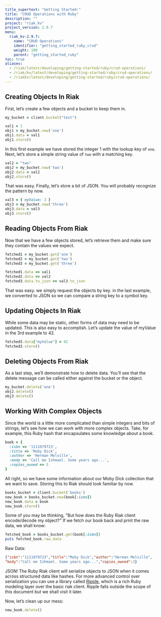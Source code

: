 ```yaml
---
title_supertext: "Getting Started:"
title: "CRUD Operations with Ruby"
description: ""
project: "riak_kv"
project_version: 2.9.7
menu:
  riak_kv-2.9.7:
    name: "CRUD Operations"
    identifier: "getting_started_ruby_crud"
    weight: 100
    parent: "getting_started_ruby"
toc: true
aliases:
  - /riak/latest/developing/getting-started/ruby/crud-operations/
  - /riak/kv/latest/developing/getting-started/ruby/crud-operations/
  - /riakkv/latest/developing/getting-started/ruby/crud-operations/
---
```


## Creating Objects In Riak

First, let’s create a few objects and a bucket to keep them in.

```ruby
my_bucket = client.bucket("test")

val1 = 1
obj1 = my_bucket.new('one')
obj1.data = val1
obj1.store()
```

In this first example we have stored the integer 1 with the lookup key
of `one`. Next, let’s store a simple string value of `two` with a
matching key.

```ruby
val2 = "two"
obj2 = my_bucket.new('two')
obj2.data = val2
obj2.store()
```

That was easy. Finally, let’s store a bit of JSON. You will probably
recognize the pattern by now.

```ruby
val3 = { myValue: 3 }
obj3 = my_bucket.new('three')
obj3.data = val3
obj3.store()
```

## Reading Objects From Riak

Now that we have a few objects stored, let’s retrieve them and make sure
they contain the values we expect.

```ruby
fetched1 = my_bucket.get('one')
fetched2 = my_bucket.get('two')
fetched3 = my_bucket.get('three')

fetched1.data == val1
fetched2.data == val2
fetched3.data.to_json == val3.to_json
```

That was easy. we simply request the objects by key. in the last
example, we converted to JSON so we can compare a string key to a symbol
key.

## Updating Objects In Riak

While some data may be static, other forms of data may need to be
updated. This is also easy to accomplish. Let’s update the value of
myValue in the 3rd example to 42.

```ruby
fetched3.data["myValue"] = 42
fetched3.store()
```

## Deleting Objects From Riak

As a last step, we’ll demonstrate how to delete data. You’ll see that
the delete message can be called either against the bucket or the
object.

```ruby
my_bucket.delete('one')
obj2.delete()
obj3.delete()
```

## Working With Complex Objects

Since the world is a little more complicated than simple integers and
bits of strings, let’s see how we can work with more complex objects.
Take, for example, this Ruby hash that encapsulates some knowledge about
a book.

```ruby
book = {
  :isbn => '1111979723',
  :title => 'Moby Dick',
  :author => 'Herman Melville',
  :body => 'Call me Ishmael. Some years ago...',
  :copies_owned => 3
}
```

All right, so we have some information about our Moby Dick collection
that we want to save. Storing this to Riak should look familiar by now.

```ruby
books_bucket = client.bucket('books')
new_book = books_bucket.new(book[:isbn])
new_book.data = book
new_book.store()
```

Some of you may be thinking, "But how does the Ruby Riak client
encode/decode my object?" If we fetch our book back and print the raw
data, we shall know:

```ruby
fetched_book = books_bucket.get(book[:isbn])
puts fetched_book.raw_data
```

Raw Data:

```json
{"isbn":"1111979723","title":"Moby Dick","author":"Herman Melville",
"body":"Call me Ishmael. Some years ago...","copies_owned":3}
```

JSON! The Ruby Riak client will serialize objects to JSON when it comes
across structured data like hashes.  For more advanced control over
serialization you can use a library called
[Ripple](https://github.com/basho/ripple), which is a rich Ruby modeling
layer over the basic riak client. Ripple falls outside the scope of
this document but we shall visit it later.

Now, let’s clean up our mess:

```ruby
new_book.delete()
```



